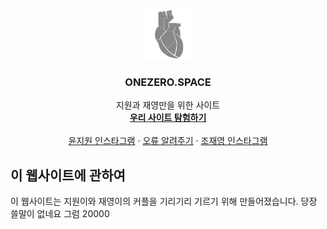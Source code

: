 <!--
***영원히 함께하자는 의미에서 만듬
-->

<!-- PROJECT LOGO -->
<br />
<p align="center">
  <a href="https://github.com/chotravis87/onezero">
    <img src="static/logo.jpg" alt="Logo" width="80" height="80">
  </a>

  <h3 align="center">ONEZERO.SPACE</h3>

  <p align="center">
    지원과 재영만을 위한 사이트
    <br />
    <a href="http://www.onezero.space"><strong>우리 사이트 탐험하기</strong></a>
    <br />
    <br />
    <a href="https://www.instagram.com/yoon.wendy.5/">윤지원 인스타그램</a>
    ·
    <a href="https://github.com/chotravis87/onezero/issues">오류 알려주기</a>
    ·
    <a href="https://www.instagram.com/travis_cho87_cook/">조재영 인스타그램</a>
  </p>
</p>

<!-- ABOUT THE WEBSITE -->
## 이 웹사이트에 관하여

이 웹사이트는 지원이와 재영이의 커플을 기리기리 기르기 위해 만들어졌습니다.
당장 쓸말이 없네요 그럼 20000